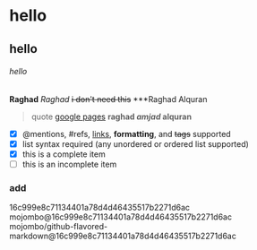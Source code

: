 # hello
## hello
###### hello
**Raghad**
*Raghad*
~~i  don't need this~~
***Raghad Alquran
> quote
[google pages](https://www.google.com/)
**raghad _amjad_ alquran**
- [x] @mentions, #refs, [links](), **formatting**, and <del>tags</del> supported
- [x] list syntax required (any unordered or ordered list supported)
- [x] this is a complete item
- [ ] this is an incomplete item
### add ###
16c999e8c71134401a78d4d46435517b2271d6ac
mojombo@16c999e8c71134401a78d4d46435517b2271d6ac
mojombo/github-flavored-markdown@16c999e8c71134401a78d4d46435517b2271d6ac
